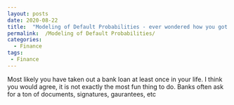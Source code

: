 ```yaml
---
layout: posts
date: 2020-08-22
title:  "Modeling of Default Probabilities - ever wondered how you got that loan?"
permalink:  /Modeling of Default Probabilities/
categories:
  - Finance
tags:
 - Finance
---
```


Most likely you have taken out a bank loan at least once in your life. I think you would agree, it is not exactly the most fun thing to do. Banks often ask for a ton of documents, signatures, gaurantees, etc